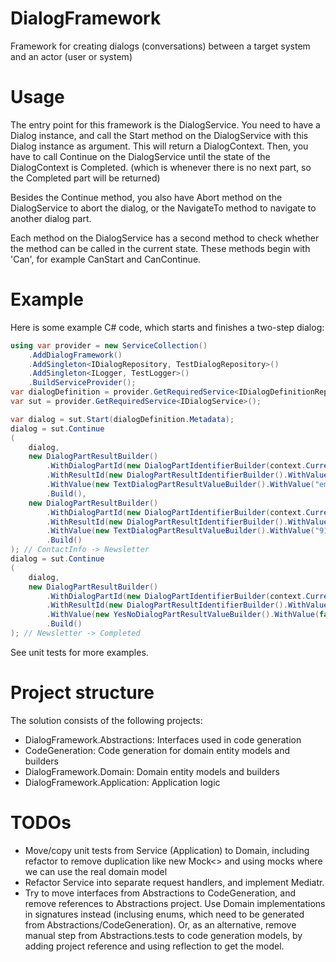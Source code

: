 # DialogFramework
Framework for creating dialogs (conversations) between a target system and an actor (user or system)

# Usage
The entry point for this framework is the DialogService. You need to have a Dialog instance, and call the Start method on the DialogService with this Dialog instance as argument. This will return a DialogContext. Then, you have to call Continue on the DialogService until the state of the DialogContext is Completed. (which is whenever there is no next part, so the Completed part will be returned)

Besides the Continue method, you also have Abort method on the DialogService to abort the dialog, or the NavigateTo method to navigate to another dialog part.

Each method on the DialogService has a second method to check whether the method can be called in the current state. These methods begin with 'Can', for example CanStart and CanContinue.

# Example
Here is some example C# code, which starts and finishes a two-step dialog:

```C#
using var provider = new ServiceCollection()
    .AddDialogFramework()
    .AddSingleton<IDialogRepository, TestDialogRepository>()
    .AddSingleton<ILogger, TestLogger>()
    .BuildServiceProvider();
var dialogDefinition = provider.GetRequiredService<IDialogDefinitionRepository>().GetDialogDefinition(new DialogIdentifier("SimpleFormFlowDialog", "1.0.0"))!;
var sut = provider.GetRequiredService<IDialogService>();

var dialog = sut.Start(dialogDefinition.Metadata);
dialog = sut.Continue
(
    dialog,
    new DialogPartResultBuilder()
        .WithDialogPartId(new DialogPartIdentifierBuilder(context.CurrentPartId))
        .WithResultId(new DialogPartResultIdentifierBuilder().WithValue("EmailAddress"))
        .WithValue(new TextDialogPartResultValueBuilder().WithValue("email@address.com"))
        .Build(),
    new DialogPartResultBuilder()
        .WithDialogPartId(new DialogPartIdentifierBuilder(context.CurrentPartId))
        .WithResultId(new DialogPartResultIdentifierBuilder().WithValue("TelephoneNumber"))
        .WithValue(new TextDialogPartResultValueBuilder().WithValue("911"))
        .Build()
); // ContactInfo -> Newsletter
dialog = sut.Continue
(
    dialog,
    new DialogPartResultBuilder()
        .WithDialogPartId(new DialogPartIdentifierBuilder(context.CurrentPartId))
        .WithResultId(new DialogPartResultIdentifierBuilder().WithValue("SignUpForNewsletter"))
        .WithValue(new YesNoDialogPartResultValueBuilder().WithValue(false))
        .Build()
); // Newsletter -> Completed
```

See unit tests for more examples.

# Project structure

The solution consists of the following projects:
- DialogFramework.Abstractions: Interfaces used in code generation
- CodeGeneration: Code generation for domain entity models and builders
- DialogFramework.Domain: Domain entity models and builders
- DialogFramework.Application: Application logic

# TODOs

- Move/copy unit tests from Service (Application) to Domain, including refactor to remove duplication like new Mock<> and using mocks where we can use the real domain model
- Refactor Service into separate request handlers, and implement Mediatr.
- Try to move interfaces from Abstractions to CodeGeneration, and remove references to Abstractions project. Use Domain implementations in signatures instead (inclusing enums, which need to be generated from Abstractions/CodeGeneration). Or, as an alternative, remove manual step from Abstractions.tests to code generation models, by adding project reference and using reflection to get  the model.
